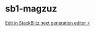# sb1-magzuz

[Edit in StackBlitz next generation editor ⚡️](https://stackblitz.com/~/github.com/britusr/sb1-magzuz)